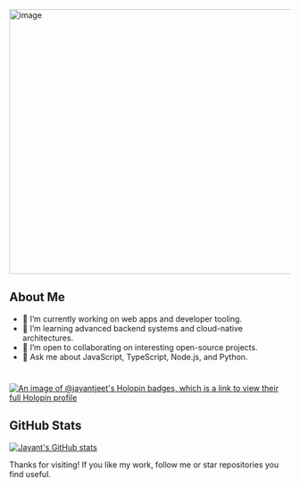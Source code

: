 <img width="1210" height="474" alt="image" src="https://github.com/user-attachments/assets/39cbf14a-8cef-4e68-b702-5dcc297271dd" />

## About Me

- 🔭 I’m currently working on web apps and developer tooling.
- 🌱 I’m learning advanced backend systems and cloud-native architectures.
- 👯 I’m open to collaborating on interesting open-source projects.
- 💬 Ask me about JavaScript, TypeScript, Node.js, and Python.
#
[![An image of @jayantjeet's Holopin badges, which is a link to view their full Holopin profile](https://holopin.me/jayantjeet)](https://holopin.io/@jayantjeet)

## GitHub Stats

[![Jayant's GitHub stats](https://github-readme-stats.vercel.app/api?username=Jayant-Jeet&show_icons=true&theme=default)](https://github.com/Jayant-Jeet)

Thanks for visiting! If you like my work, follow me or star repositories you find useful.
